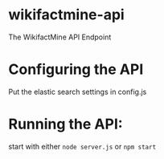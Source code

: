 # wikifactmine-api
The WikifactMine API Endpoint

# Configuring the API
Put the elastic search settings in config.js

# Running the API:
start with either
`node server.js`
or
`npm start`
